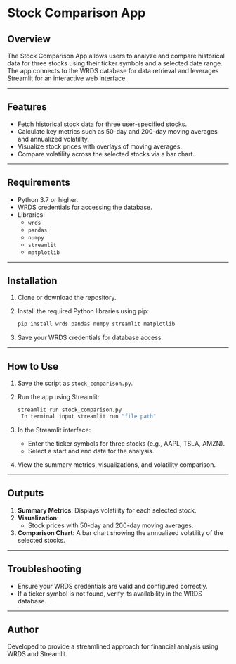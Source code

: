 
# Stock Comparison App

## Overview
The Stock Comparison App allows users to analyze and compare historical data for three stocks using their ticker symbols and a selected date range. The app connects to the WRDS database for data retrieval and leverages Streamlit for an interactive web interface.

---

## Features
- Fetch historical stock data for three user-specified stocks.
- Calculate key metrics such as 50-day and 200-day moving averages and annualized volatility.
- Visualize stock prices with overlays of moving averages.
- Compare volatility across the selected stocks via a bar chart.

---

## Requirements
- Python 3.7 or higher.
- WRDS credentials for accessing the database.
- Libraries:
  - `wrds`
  - `pandas`
  - `numpy`
  - `streamlit`
  - `matplotlib`

---

## Installation

1. Clone or download the repository.
2. Install the required Python libraries using pip:

   ```bash
   pip install wrds pandas numpy streamlit matplotlib
   ```

3. Save your WRDS credentials for database access.

---

## How to Use

1. Save the script as `stock_comparison.py`.
2. Run the app using Streamlit:

   ```bash
   streamlit run stock_comparison.py
    In terminal input streamlit run "file path"
   ```

3. In the Streamlit interface:
   - Enter the ticker symbols for three stocks (e.g., AAPL, TSLA, AMZN).
   - Select a start and end date for the analysis.
4. View the summary metrics, visualizations, and volatility comparison.

---

## Outputs

1. **Summary Metrics**: Displays volatility for each selected stock.
2. **Visualization**:
   - Stock prices with 50-day and 200-day moving averages.
3. **Comparison Chart**: A bar chart showing the annualized volatility of the selected stocks.

---

## Troubleshooting
- Ensure your WRDS credentials are valid and configured correctly.
- If a ticker symbol is not found, verify its availability in the WRDS database.

---

## Author
Developed to provide a streamlined approach for financial analysis using WRDS and Streamlit.
